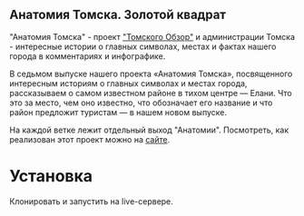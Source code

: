 ## Анатомия Томска. Золотой квадрат

"Анатомия Томска" - проект ["Томского Обзор"](https://obzor.city) и администрации Томска - интересные истории о главных символах, местах и фактах нашего города в комментариях и инфографике.

В седьмом выпуске нашего проекта «Анатомия Томска», посвященного интересным историям о главных символах и местах города, рассказываем о самом известном районе в тихом центре — Елани.
Что это за место, чем оно известно, что обозначает его название и что район предложит туристам — в нашем новом выпуске.

На каждой ветке лежит отдельный выход "Анатомии". 
Посмотреть, как реализован этот проект можно на [сайте](https://https://obzor.city/tags/read/640---anatomija-tomska). 

# Установка
Клонировать и запустить на live-сервере. 
